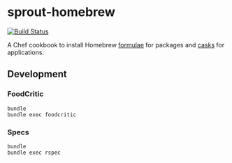 # sprout-homebrew

[![Build Status](https://travis-ci.org/pivotal-sprout/sprout-homebrew.png?branch=master)](https://travis-ci.org/pivotal-sprout/sprout-homebrew)

A Chef cookbook to install Homebrew [formulae](https://github.com/mxcl/homebrew/tree/master/Library/Formula) for packages and [casks](https://github.com/phinze/homebrew-cask/blob/master/USAGE.md) for applications.

## Development

### FoodCritic

```
bundle
bundle exec foodcritic
```

### Specs

```
bundle
bundle exec rspec 
```
